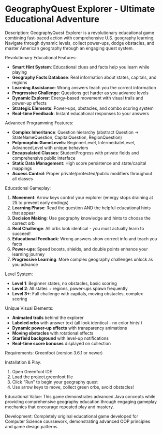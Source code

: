 # GeographyQuest Explorer - Ultimate Educational Adventure

Description:
GeographyQuest Explorer is a revolutionary educational game combining fast-paced action with comprehensive U.S. geography learning. Navigate through dynamic levels, collect power-ups, dodge obstacles, and master American geography through an engaging quest system.

Revolutionary Educational Features:
- **Smart Hint System**: Educational clues and facts help you learn while playing
- **Geography Facts Database**: Real information about states, capitals, and regions
- **Learning Assistance**: Wrong answers teach you the correct information
- **Progressive Challenge**: Questions get harder as you advance levels
- **Dynamic Explorer**: Energy-based movement with visual trails and power-up effects
- **Strategic Elements**: Power-ups, obstacles, and combo scoring system
- **Real-time Feedback**: Instant educational responses to your answers

Advanced Programming Features:
- **Complex Inheritance**: Question hierarchy (abstract Question → StateNameQuestion, CapitalQuestion, RegionQuestion)
- **Polymorphic GameLevels**: BeginnerLevel, IntermediateLevel, AdvancedLevel with unique behaviors
- **Encapsulated Classes**: StudentProgress with private fields and comprehensive public interface
- **Static Data Management**: High score persistence and state/capital mappings
- **Access Control**: Proper private/protected/public modifiers throughout all classes

Educational Gameplay:
1. **Movement**: Arrow keys control your explorer (energy stops draining at 25 to prevent early endings)
2. **Learning Phase**: Read the question AND the helpful educational hints that appear
3. **Decision Making**: Use geography knowledge and hints to choose the correct orb
4. **Real Challenge**: All orbs look identical - you must actually learn to succeed!
5. **Educational Feedback**: Wrong answers show correct info and teach you facts
6. **Power-ups**: Speed boosts, shields, and double points enhance your learning journey
7. **Progressive Learning**: More complex geography challenges unlock as you advance

Level System:
- **Level 1**: Beginner states, no obstacles, basic scoring
- **Level 2**: All states + regions, power-ups spawn frequently  
- **Level 3+**: Full challenge with capitals, moving obstacles, complex scoring

Unique Visual Elements:
- **Animated trails** behind the explorer
- **Labeled orbs** with answer text (all look identical - no color hints!)
- **Dynamic power-up effects** with transparency animations
- **Moving obstacles** with rotational effects
- **Starfield background** with level-up notifications
- **Real-time score bonuses** displayed on collection

Requirements:
Greenfoot (version 3.6.1 or newer)

Installation & Play:
1. Open Greenfoot IDE
2. Load the project.greenfoot file
3. Click "Run" to begin your geography quest
4. Use arrow keys to move, collect green orbs, avoid obstacles!

Educational Value:
This game demonstrates advanced Java concepts while providing comprehensive geography education through engaging gameplay mechanics that encourage repeated play and mastery.

Development:
Completely original educational game developed for Computer Science coursework, demonstrating advanced OOP principles and game design patterns.
